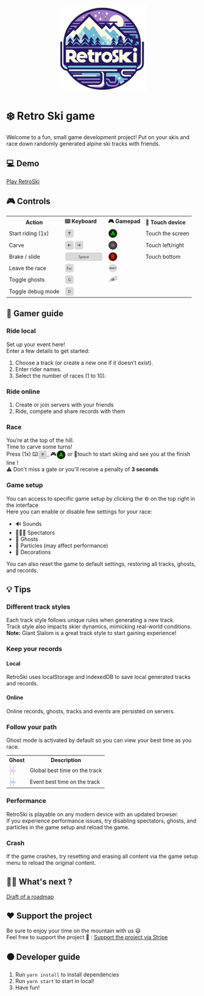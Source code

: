 <p align="center">
  <img src="src/assets/logos/logo.png"/>
</p>

# ❄️ Retro Ski game
Welcome to a fun, small game development project!
Put on your skis and race down randomly generated alpine ski tracks with friends.

## 💻 Demo
<a href="https://une-entreprise.ch/retroski">Play RetroSki</a>

## 🎮 Controls
<table>
  <tr>
    <th>Action</th>
    <th align="left">⌨️ Keyboard</th>
    <th align="left">🎮 Gamepad</th>
    <th align="left">📱 Touch device</th>
  </tr>
  <tr>
    <td>Start riding (1x)</td>
    <td><img src="src/assets/icons/keyboard_arrow_up.png" valign="bottom"/></td>
    <td><img src="src/assets/icons/gamepad_a.png" valign="bottom"/></td>
    <td>Touch the screen</td>
  </tr>
  <tr>
    <td>Carve</td>
    <td><img src="src/assets/icons/keyboard_arrow_left.png" valign="bottom"/><img src="src/assets/icons/keyboard_arrow_right.png" valign="bottom"/></td>
    <td><img src="src/assets/icons/gamepad_left_stick.png" valign="bottom"/></td>
    <td>Touch left/right</td>
  </tr>
  <tr>
    <td>Brake / slide</td>
    <td><img src="src/assets/icons/keyboard_space.png" valign="bottom"/></td>
    <td><img src="src/assets/icons/gamepad_b.png" valign="bottom"/></td>
    <td>Touch bottom</td>
  </tr>
  <tr>
    <td>Leave the race</td>
    <td><img src="src/assets/icons/keyboard_exit.png" valign="bottom"/></td>
    <td><img src="src/assets/icons/gamepad_select.png" valign="bottom"/></td>
    <td></td>
  </tr>
  <tr>
    <td>Toggle ghosts</td>
    <td><img src="src/assets/icons/keyboard_g.png" valign="bottom"/></td>
    <td><img src="src/assets/icons/gamepad_left_bumper.png" valign="bottom"/></td>
    <td></td>
  </tr>
  <tr>
    <td>Toggle debug mode</td>
    <td><img src="src/assets/icons/keyboard_d.png" valign="bottom"/></td>
    <td></td>
    <td></td>
  </tr>
</table>

## 📘 Gamer guide
### Ride local
Set up your event here!<br>
Enter a few details to get started:<br>
1. Choose a track (or create a new one if it doesn’t exist).
2. Enter rider names.
3. Select the number of races (1 to 10).

### Ride online
1. Create or join servers with your friends
2. Ride, compete and share records with them

### Race
You’re at the top of the hill. <br>
Time to carve some turns!<br>
Press (1x) ⌨️<img src="src/assets/icons/keyboard_arrow_up.png" valign="bottom"/>, 🎮<img src="src/assets/icons/gamepad_a.png" valign="bottom"/> or 📱touch to start skiing and see you at the finish line !<br>
⚠️ Don't miss a gate or you'll receive a penalty of <b>3 seconds</b>

### Game setup
You can access to specific game setup by clicking the ⚙️ on the top right in the interface<br>
Here you can enable or disable few settings for your race:
<ul>
  <li>🔊 Sounds</li>
  <li>🧑‍🤝‍🧑 Spectators</li>
  <li>👻 Ghosts</li>
  <li>🫧 Particles (may affect performance)</li>
  <li>🌲 Decorations</li>
</ul>
You can also reset the game to default settings, restoring all tracks, ghosts, and records.

## 💡 Tips
### Different track styles
Each track style follows unique rules when generating a new track.<br> 
Track style also impacts skier dynamics, mimicking real-world conditions.<br>
<b>Note:</b> Giant Slalom is a great track style to start gaining experience!

### Keep your records
#### Local
RetroSki uses localStorage and indexedDB to save local generated tracks and records.
#### Online
Online records, ghosts, tracks and events are persisted on servers.

### Follow your path
Ghost mode is activated by default so you can view your best time as you race.<br>
<table>
  <tr>
    <th>Ghost</th>
    <th>Description</th>
  </tr>
  <tr>
    <td><img src="src/assets/icons/global_record_ghost.png" valign="bottom"/></td>
    <td>Global best time on the track</td>
  </tr>
  <tr>
    <td><img src="src/assets/icons/event_record_ghost.png" valign="bottom"/></td>
    <td>Event best time on the track</td>
  </tr>
</table>

### Performance
RetroSki is playable on any modern device with an updated browser.<br>
If you experience performance issues, try disabling spectators, ghosts, and particles in the game setup and reload the game.

### Crash
If the game crashes, try resetting and erasing all content via the game setup menu to reload the original content.

## 👷‍♂️ What's next ?
<a href="roadmap.md">Draft of a roadmap</a>

## ❤️ Support the project
Be sure to enjoy your time on the mountain with us 😃<br>
Feel free to support the project 🙏 :
<a href="https://donate.stripe.com/7sIaGu2wO52K9S8aEE">Support the project via Stripe</a>

## ⚫ Developer guide
1. Run `yarn install` to install dependencies
2. Run `yarn start` to start in local!
3. Have fun!
